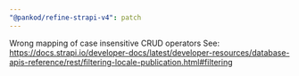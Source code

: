 ```yaml
---
"@pankod/refine-strapi-v4": patch
---
```


Wrong mapping of case insensitive CRUD operators
See: https://docs.strapi.io/developer-docs/latest/developer-resources/database-apis-reference/rest/filtering-locale-publication.html#filtering